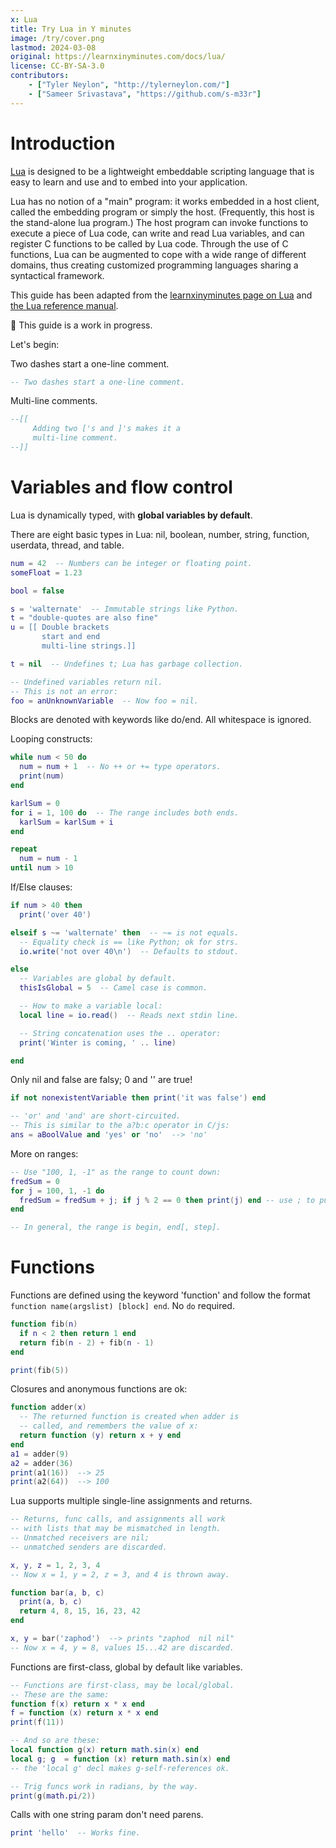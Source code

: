```yaml
---
x: Lua
title: Try Lua in Y minutes
image: /try/cover.png
lastmod: 2024-03-08
original: https://learnxinyminutes.com/docs/lua/
license: CC-BY-SA-3.0
contributors:
    - ["Tyler Neylon", "http://tylerneylon.com/"]
    - ["Sameer Srivastava", "https://github.com/s-m33r"]
---
```


# Introduction

[Lua](https://www.lua.org/) is designed to be a lightweight embeddable scripting language that is easy to learn and use and to embed into your application.

Lua has no notion of a "main" program: it works embedded in a host client, called the embedding program or simply the host. (Frequently, this host is the stand-alone lua program.) The host program can invoke functions to execute a piece of Lua code, can write and read Lua variables, and can register C functions to be called by Lua code. Through the use of C functions, Lua can be augmented to cope with a wide range of different domains, thus creating customized programming languages sharing a syntactical framework.

This guide has been adapted from the [learnxinyminutes page on Lua](https://learnxinyminutes.com/docs/lua/) and [the Lua reference manual](https://lua.org/manual/5.4/).

<div class="tryx__panel">
<p>🚧 This guide is a work in progress.</p>
</div>

Let's begin:

Two dashes start a one-line comment.

```lua
-- Two dashes start a one-line comment.
```

<codapi-snippet sandbox="lua" editor="basic" output-mode="hidden">
</codapi-snippet>

Multi-line comments.

```lua
--[[
     Adding two ['s and ]'s makes it a
     multi-line comment.
--]]
```

<codapi-snippet sandbox="lua" editor="basic" output-mode="hidden">
</codapi-snippet>

# Variables and flow control

Lua is dynamically typed, with **global variables by default**.

There are eight basic types in Lua: nil, boolean, number, string, function, userdata, thread, and table.

```lua
num = 42  -- Numbers can be integer or floating point.
someFloat = 1.23

bool = false

s = 'walternate'  -- Immutable strings like Python.
t = "double-quotes are also fine"
u = [[ Double brackets
       start and end
       multi-line strings.]]

t = nil  -- Undefines t; Lua has garbage collection.

-- Undefined variables return nil.
-- This is not an error:
foo = anUnknownVariable  -- Now foo = nil.
```

<codapi-snippet id="vars" sandbox="lua" editor="basic" output-mode="hidden">
</codapi-snippet>

Blocks are denoted with keywords like do/end. All whitespace is ignored.

Looping constructs:

```lua
while num < 50 do
  num = num + 1  -- No ++ or += type operators.
  print(num)
end

karlSum = 0
for i = 1, 100 do  -- The range includes both ends.
  karlSum = karlSum + i
end

repeat
  num = num - 1
until num > 10
```

<codapi-snippet sandbox="lua" depends-on="vars" editor="basic">
</codapi-snippet>

If/Else clauses:

```lua
if num > 40 then
  print('over 40')

elseif s ~= 'walternate' then  -- ~= is not equals.
  -- Equality check is == like Python; ok for strs.
  io.write('not over 40\n')  -- Defaults to stdout.

else
  -- Variables are global by default.
  thisIsGlobal = 5  -- Camel case is common.

  -- How to make a variable local:
  local line = io.read()  -- Reads next stdin line.

  -- String concatenation uses the .. operator:
  print('Winter is coming, ' .. line)

end
```

<codapi-snippet sandbox="lua" depends-on="vars" editor="basic">
</codapi-snippet>

Only nil and false are falsy; 0 and '' are true!

```lua
if not nonexistentVariable then print('it was false') end

-- 'or' and 'and' are short-circuited.
-- This is similar to the a?b:c operator in C/js:
ans = aBoolValue and 'yes' or 'no'  --> 'no'
```

<codapi-snippet sandbox="lua" editor="basic">
</codapi-snippet>

More on ranges:

```lua
-- Use "100, 1, -1" as the range to count down:
fredSum = 0
for j = 100, 1, -1 do
  fredSum = fredSum + j; if j % 2 == 0 then print(j) end -- use ; to put multiple statements in one line
end

-- In general, the range is begin, end[, step].
```

<codapi-snippet sandbox="lua" depends-on="vars" editor="basic">
</codapi-snippet>

# Functions

Functions are defined using the keyword 'function' and follow the format `function name(argslist) [block] end`. No `do` required.

```lua
function fib(n)
  if n < 2 then return 1 end
  return fib(n - 2) + fib(n - 1)
end

print(fib(5))
```

<codapi-snippet sandbox="lua" editor="basic">
</codapi-snippet>

Closures and anonymous functions are ok:

```lua
function adder(x)
  -- The returned function is created when adder is
  -- called, and remembers the value of x:
  return function (y) return x + y end
end
a1 = adder(9)
a2 = adder(36)
print(a1(16))  --> 25
print(a2(64))  --> 100
```

<codapi-snippet sandbox="lua" editor="basic">
</codapi-snippet>

Lua supports multiple single-line assignments and returns.

```lua
-- Returns, func calls, and assignments all work
-- with lists that may be mismatched in length.
-- Unmatched receivers are nil;
-- unmatched senders are discarded.

x, y, z = 1, 2, 3, 4
-- Now x = 1, y = 2, z = 3, and 4 is thrown away.

function bar(a, b, c)
  print(a, b, c)
  return 4, 8, 15, 16, 23, 42
end

x, y = bar('zaphod')  --> prints "zaphod  nil nil"
-- Now x = 4, y = 8, values 15...42 are discarded.
```

<codapi-snippet sandbox="lua" editor="basic">
</codapi-snippet>

Functions are first-class, global by default like variables.

```lua
-- Functions are first-class, may be local/global.
-- These are the same:
function f(x) return x * x end
f = function (x) return x * x end
print(f(11))

-- And so are these:
local function g(x) return math.sin(x) end
local g; g  = function (x) return math.sin(x) end
-- the 'local g' decl makes g-self-references ok.

-- Trig funcs work in radians, by the way.
print(g(math.pi/2))
```

<codapi-snippet sandbox="lua" editor="basic">
</codapi-snippet>

Calls with one string param don't need parens.

```lua
print 'hello'  -- Works fine.
```

<codapi-snippet sandbox="lua" editor="basic">
</codapi-snippet>
